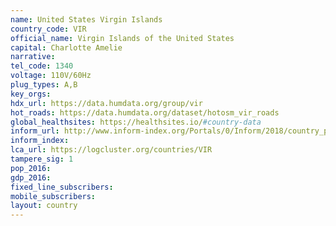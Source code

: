 ```yaml
---
name: United States Virgin Islands
country_code: VIR
official_name: Virgin Islands of the United States
capital: Charlotte Amelie
narrative:
tel_code: 1340
voltage: 110V/60Hz
plug_types: A,B
key_orgs:
hdx_url: https://data.humdata.org/group/vir
hot_roads: https://data.humdata.org/dataset/hotosm_vir_roads
global_healthsites: https://healthsites.io/#country-data
inform_url: http://www.inform-index.org/Portals/0/Inform/2018/country_profiles/VIR.pdf
inform_index:
lca_url: https://logcluster.org/countries/VIR
tampere_sig: 1
pop_2016:
gdp_2016:
fixed_line_subscribers:
mobile_subscribers:
layout: country
---
```

